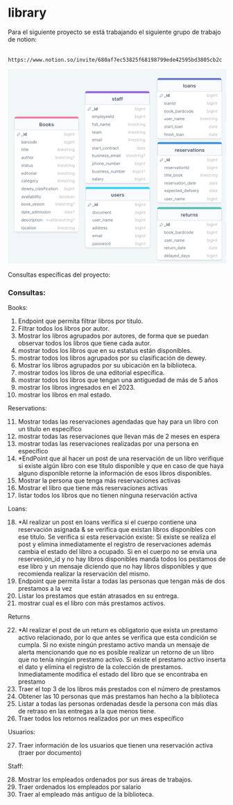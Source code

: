 # library

Para el siguiente proyecto se está trabajando el siguiente grupo de trabajo de notion: 
```href
    https://www.notion.so/invite/680af7ec53825f68198799ede42595bd3805cb2c
```

![imagenMer](uml/diagramaMerLibrary.png)

Consultas específicas del proyecto: 

### Consultas:

Books:

1. Endpoint que permita filtrar libros por titulo.
2. Filtrar todos los libros por autor.
3. Mostrar los libros agrupados por autores, de forma que se puedan observar todos los libros que tiene cada autor.
4. mostrar todos los libros que en su estatus están disponibles.
5. mostrar todos los libros agrupados por su clasificación de dewey. 
6. Mostrar los libros agrupados por su ubicación en la biblioteca.
7. mostrar todos los libros de una editorial específica.
8. mostrar todos los libros que tengan una antiguedad de más de 5 años
9. mostrar los libros ingresados en el 2023.
10. mostrar los libros en mal estado.

Reservations:

11. Mostrar todas las reservaciones agendadas que hay para un libro con un titulo en específico 
12. mostrar todas las reservaciones que llevan más de 2 meses en espera
13. mostrar todas las reservaciones realizadas por una persona en específico
14. *EndPoint que al hacer un post de una reservación de un libro verifique si existe algún libro con ese titulo disponible y que en caso de que haya alguno disponible retorne la información de esos libros disponibles.
15. Mostrar la persona que tenga más reservaciones activas
16. Mostrar el libro que tiene más reservaciones activas
17. listar todos los libros que no tienen ninguna reservación activa

Loans: 

18. *Al realizar un post en loans verifica si el cuerpo contiene una reservación asignada & se verifica que existan libros disponibles con ese titulo. Se verifica si esta reservación existe: Si existe se realiza el post y elimina inmediatamente el registro de reservaciones además cambia el estado del libro a ocupado. Si en el cuerpo no se envía una reservesión_id y no hay libros disponibles manda todos los pestamos de ese libro y un mensaje diciendo que no hay libros disponibles y que recomienda realizar la reservación del mismo.
19. Endpoint que permita listar a todas las personas que tengan más de dos prestamos a la vez
20. Listar los prestamos que están atrasados en su entrega.
21. mostrar cual es el libro con más prestamos activos.

Returns

22. *Al realizar el post de un return es obligatorio que exista un prestamo activo relacionado, por lo que antes se verifica que esta condición se cumpla. Si no existe ningún prestamo activo manda un mensaje de alerta mencionando que no es posible realizar un retorno de un libro que no tenía ningún prestamo activo. Si existe el prestamo activo inserta el dato y elimina el registro de la colección de prestamos. Inmediatamente modifica el estado del libro que se encontraba en prestamo
23. Traer el top 3 de los libros más prestados con el número de prestamos
24. Obtener las 10 personas que más prestamos han hecho a la biblioteca
25. Listar a todas las personas ordenadas desde la persona con más días de retraso en las entregas a la que menos tiene.
26. Traer todos los retornos realizados por un mes específico

Usuarios:

27. Traer información de los usuarios que tienen una reservación activa (traer por documento)

Staff: 

28. Mostrar los empleados ordenados por sus áreas de trabajos.
29. Traer ordenados los empleados por salario
30. Traer al empleado más antiguo de la biblioteca.
